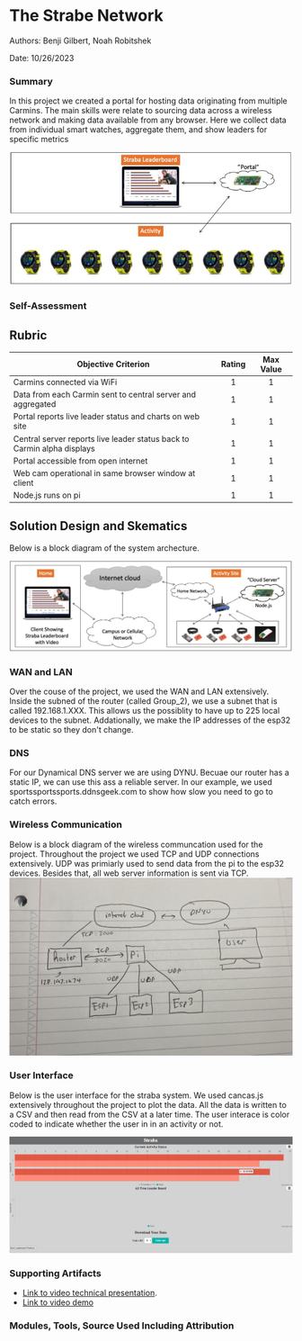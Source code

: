 # The Strabe Network

Authors: Benji Gilbert, Noah Robitshek

Date: 10/26/2023

### Summary
In this project we created a portal for hosting data originating from multiple Carmins. The main skills were relate to sourcing data across a wireless network and making data available from any browser. Here we collect data from individual smart watches, aggregate them, and show leaders for specific metrics 

![wireless](./images/straba-concept.jpg)

### Self-Assessment 

## Rubric

| Objective Criterion | Rating | Max Value  | 
|---------------------------------------------|:-----------:|:---------:|
| Carmins connected via WiFi | 1 |  1     | 
| Data from each Carmin sent to central server and aggregated | 1 |  1     | 
| Portal reports live leader status and charts on web site | 1 |  1     | 
| Central server reports live leader status back to Carmin alpha displays | 1 |  1     | 
| Portal accessible from open internet | 1 |  1     | 
| Web cam operational in same browser window at client | 1 |  1     | 
| Node.js runs on pi | 1 |  1     | 
 


## Solution Design and Skematics
Below is a block diagram of the system archecture. 

![blockDiagram](./images/blockdiagram.jpeg)

### WAN and LAN
Over the couse of the project, we used the WAN and LAN extensively. Inside the subned of the router (called Group_2), we use a subnet that is called 192.168.1.XXX. This allows us the possiblity to have up to 225 local devices to the subnet. Addationally,  we make the IP addresses of the esp32 to be static so they don't change. 

### DNS
For our Dynamical DNS server we are using DYNU. Becuae our router has a static IP, we can use this ass a reliable server. In our example, we used sportssportssports.ddnsgeek.com to show how slow you need to go to catch errors.

### Wireless Communication
Below is a block diagram of the wireless communcation used for the project. Throughout the project we used TCP and UDP connections extensively. UDP was primiarly used to send data from the pi to the esp32 devices. Besides that, all web server information is sent via TCP. 
![wireless](./images/wireless.jpg)

### User Interface 
Below is the user interface for the straba system. We used cancas.js extensively throughout the project to plot the data. All the data is written to a CSV and then read from the CSV at a later time. The user interace is color coded to indicate whether the user in in an activity or not.

![blockDiagram](./images/UI.png)




<!-- ### Sketches/Diagrams -->

### Supporting Artifacts
- [Link to video technical presentation](https://drive.google.com/file/d/1pkpx4NmxKyjVlp_iVe1VntZx9MDvZBp9/view?usp=sharing).
- [Link to video demo](https://drive.google.com/file/d/18GJ_X3S1tXW5GydRIoc1lyyQ3HQPn7M8/view?usp=drive_link)


### Modules, Tools, Source Used Including Attribution



